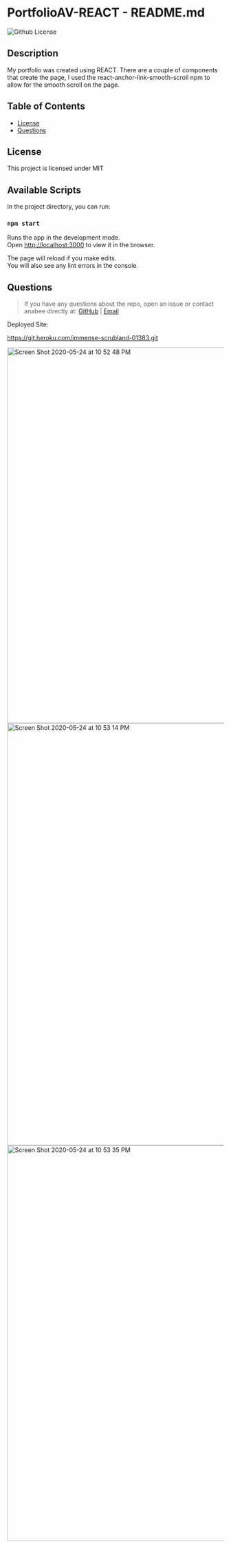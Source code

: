 # PortfolioAV-REACT - README.md

![Github License](https://img.shields.io/badge/license--blue.svg)

## Description

My portfolio was created using REACT. There are a couple of components that create the page, I used the react-anchor-link-smooth-scroll npm to allow for the smooth scroll on the page.

## Table of Contents
* [License](#license)
* [Questions](#questions)

## License 
This project is licensed under MIT

## Available Scripts

In the project directory, you can run:

### `npm start`

Runs the app in the development mode.<br />
Open [http://localhost:3000](http://localhost:3000) to view it in the browser.

The page will reload if you make edits.<br />
You will also see any lint errors in the console.

## Questions 

> If you have any questions about the repo, open an issue or contact anabee directly at: [GitHub](https://api.github.com/users/anabee) | [Email](anav2636@gmail.com)

 Deployed Site: 

https://git.heroku.com/immense-scrubland-01383.git

 <img width="873" alt="Screen Shot 2020-05-24 at 10 52 48 PM" src="https://user-images.githubusercontent.com/42880531/82782480-4b1c4d00-9e11-11ea-9f15-24417449d2ff.png">
<img width="981" alt="Screen Shot 2020-05-24 at 10 53 14 PM" src="https://user-images.githubusercontent.com/42880531/82782512-5a9b9600-9e11-11ea-897c-e7def38a2339.png">
<img width="919" alt="Screen Shot 2020-05-24 at 10 53 35 PM" src="https://user-images.githubusercontent.com/42880531/82782534-67b88500-9e11-11ea-8e05-d23671cd6dbc.png">